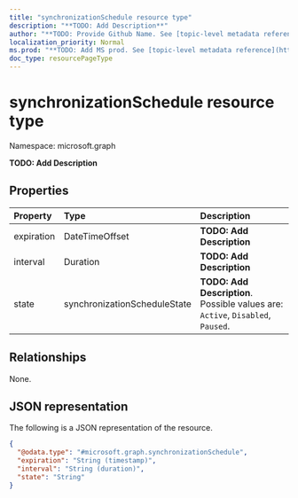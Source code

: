 ```yaml
---
title: "synchronizationSchedule resource type"
description: "**TODO: Add Description**"
author: "**TODO: Provide Github Name. See [topic-level metadata reference](https://msgo.azurewebsites.net/add/document/guidelines/metadata.html#topic-level-metadata)**"
localization_priority: Normal
ms.prod: "**TODO: Add MS prod. See [topic-level metadata reference](https://msgo.azurewebsites.net/add/document/guidelines/metadata.html#topic-level-metadata)**"
doc_type: resourcePageType
---
```


# synchronizationSchedule resource type

Namespace: microsoft.graph

**TODO: Add Description**

## Properties
|Property|Type|Description|
|:---|:---|:---|
|expiration|DateTimeOffset|**TODO: Add Description**|
|interval|Duration|**TODO: Add Description**|
|state|synchronizationScheduleState|**TODO: Add Description**. Possible values are: `Active`, `Disabled`, `Paused`.|

## Relationships
None.

## JSON representation
The following is a JSON representation of the resource.
<!-- {
  "blockType": "resource",
  "@odata.type": "microsoft.graph.synchronizationSchedule"
}
-->
``` json
{
  "@odata.type": "#microsoft.graph.synchronizationSchedule",
  "expiration": "String (timestamp)",
  "interval": "String (duration)",
  "state": "String"
}
```

